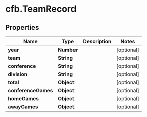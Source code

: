 # cfb.TeamRecord

## Properties
Name | Type | Description | Notes
------------ | ------------- | ------------- | -------------
**year** | **Number** |  | [optional] 
**team** | **String** |  | [optional] 
**conference** | **String** |  | [optional] 
**division** | **String** |  | [optional] 
**total** | **Object** |  | [optional] 
**conferenceGames** | **Object** |  | [optional] 
**homeGames** | **Object** |  | [optional] 
**awayGames** | **Object** |  | [optional] 


